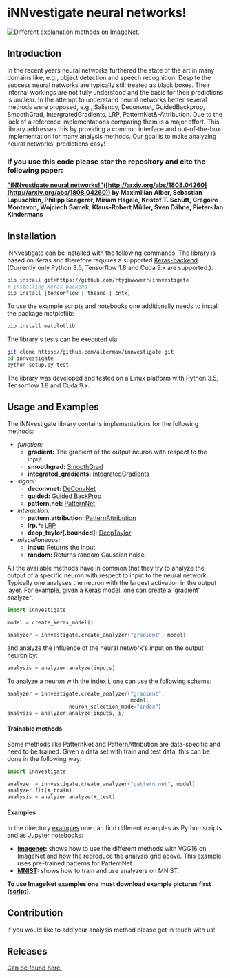 # iNNvestigate neural networks!

![Different explanation methods on ImageNet.](https://github.com/albermax/innvestigate/raw/master/examples/images/analysis_grid.png)

## Introduction

In the recent years neural networks furthered the state of the art in many domains like, e.g., object detection and speech recognition.
Despite the success neural networks are typically still treated as black boxes. Their internal workings are not fully understood and the basis for their predictions is unclear.
In the attempt to understand neural networks better several methods were proposed, e.g., Saliency, Deconvnet, GuidedBackprop, SmoothGrad, IntergratedGradients, LRP, PatternNet\&-Attribution.
Due to the lack of a reference implementations comparing them is a major effort.
This library addresses this by providing a common interface and out-of-the-box implementation for many analysis methods.
Our goal is to make analyzing neural networks' predictions easy!


### If you use this code please star the repository and cite the following paper:

**["iNNvestigate neural networks!"](http://arxiv.org/abs/1808.04260)([http://arxiv.org/abs/1808.04260](http://arxiv.org/abs/1808.04260)) by Maximilian Alber, Sebastian Lapuschkin, Philipp Seegerer, Miriam Hägele, Kristof T. Schütt, Grégoire Montavon, Wojciech Samek, Klaus-Robert Müller, Sven Dähne, Pieter-Jan Kindermans**

## Installation

iNNvestigate can be installed with the following commands.
The library is based on Keras and therefore requires a supported [Keras-backend](https://keras.io/backend/)
(Currently only Python 3.5, Tensorflow 1.8 and Cuda 9.x are supported.):

```bash
pip install git+https://github.com/rtygbwwwerr/innvestigate
# Installing Keras backend
pip install [tensorflow | theano | cntk]
```

To use the example scripts and notebooks one additionally needs to install the package matplotlib:

```bash
pip install matplotlib
```

The library's tests can be executed via:
```bash
git clone https://github.com/albermax/innvestigate.git
cd innvestigate
python setup.py test
```

The library was developed and tested on a Linux platform with Python 3.5, Tensorflow 1.8 and Cuda 9.x.

## Usage and Examples

The iNNvestigate library contains implementations for the following methods:

* *function:*
  * **gradient:** The gradient of the output neuron with respect to the input.
  * **smoothgrad:** [SmoothGrad](https://arxiv.org/abs/1706.03825)
  * **integrated_gradients:** [IntegratedGradients](https://arxiv.org/abs/1703.01365)
* *signal:*
  * **deconvnet:** [DeConvNet](https://arxiv.org/abs/1311.2901)
  * **guided:** [Guided BackProp](https://arxiv.org/abs/1412.6806)
  * **pattern.net:** [PatternNet](https://arxiv.org/abs/1705.05598)
* *interaction:*
  * **pattern.attribution:** [PatternAttribution](https://arxiv.org/abs/1705.05598)
  * **lrp.\*:** [LRP](http://journals.plos.org/plosone/article?id=10.1371/journal.pone.0130140)
  * **deep_taylor[.bounded]:** [DeepTaylor](https://www.sciencedirect.com/science/article/pii/S0031320316303582?via%3Dihub)
* *miscellaneous:*
  * **input:** Returns the input.
  * **random:** Returns random Gaussian noise.

All the available methods have in common that they try to analyze the output of a specific neuron with respect to input to the neural network.
Typically one analyses the neuron with the largest activation in the output layer.
For example, given a Keras model, one can create a 'gradient' analyzer:

```python
import innvestigate

model = create_keras_model()

analyzer = innvestigate.create_analyzer("gradient", model)
```

and analyze the influence of the neural network's input on the output neuron by:

```python
analysis = analyzer.analyze(inputs)
```

To analyze a neuron with the index i, one can use the following scheme:

```python
analyzer = innvestigate.create_analyzer("gradient",
                                        model,
					neuron_selection_mode="index")
analysis = analyzer.analyze(inputs, i)
```

#### Trainable methods

Some methods like PatternNet and PatternAttribution are data-specific and need to be trained.
Given a data set with train and test data, this can be done in the following way:

```python
import innvestigate

analyzer = innvestigate.create_analyzer("pattern.net", model)
analyzer.fit(X_train)
analysis = analyzer.analyze(X_test)
```

#### Examples

In the directory [examples](https://github.com/albermax/innvestigate/blob/master/examples/) one can find different examples as Python scripts and as Jupyter notebooks:

* **[Imagenet](https://github.com/albermax/innvestigate/blob/master/examples/notebooks/imagenet_example.ipynb):** shows how to use the different methods with VGG16 on ImageNet and how the reproduce the analysis grid above. This example uses pre-trained patterns for PatternNet.
* **[MNIST](https://github.com/albermax/innvestigate/blob/master/examples/notebooks/mnist_example.ipynb):** shows how to train and use analyzers on MNIST.

**To use ImageNet examples one must download example pictures first ([script](https://github.com/albermax/innvestigate/blob/master/examples/images/wget_imagenet_2011_samples.sh)).**

## Contribution

If you would like to add your analysis method please get in touch with us!

## Releases

[Can be found here.](https://github.com/albermax/innvestigate/blob/master/VERSION.md)
